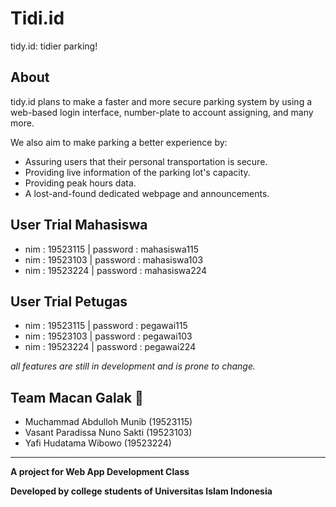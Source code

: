 # Tidi.id

tidy.id: tidier parking!

## About

tidy.id plans to make a faster and more secure parking system by using a web-based login interface, number-plate to account assigning, and many more.

We also aim to make parking a better experience by:
 - Assuring users that their personal transportation is secure.
 - Providing live information of the parking lot's capacity. 
 - Providing peak hours data.
 - A lost-and-found dedicated webpage and announcements.


## User Trial Mahasiswa

 - nim : 19523115 | password : mahasiswa115
 - nim : 19523103 | password : mahasiswa103
 - nim : 19523224 | password : mahasiswa224

## User Trial Petugas

 - nim : 19523115 | password : pegawai115
 - nim : 19523103 | password : pegawai103
 - nim : 19523224 | password : pegawai224

*all features are still in development and is prone to change.*

## Team Macan Galak 🐯

 - Muchammad Abdulloh Munib     (19523115)
 - Vasant Paradissa Nuno Sakti  (19523103)
 - Yafi Hudatama Wibowo         (19523224)
---
**A project for Web App Development Class**

**Developed by college students of Universitas Islam Indonesia**
